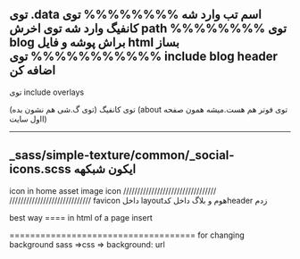 توی .data
اسم تب وارد شه
%%%%%%%%
توی کانفیگ وارد شه توی اخرش path
%%%%%%%%
توی blog براش پوشه و فایل html بساز
%%%%%%%%%%%
توی include
blog
header
اضافه کن
------------------------
توی include
overlays

توی کانفیگ (توی گ.شی هم نشون بده)
(about توی فوتر هم هست.میشه همون صفحه ااول سایت)

----------------------
_sass/simple-texture/common/_social-icons.scss
ایکون شبکهه
-------------
icon in home
asset image icon
/////////////////////////////////
/////////////////////////////
favicon
داخل layoutهوم و بلاگ 
داخل کدheader زدم

best way ==== in html of a page insert
<head>
  <link rel="icon"
      type="image/png"
      href="/assets/images/simple-icons/web_icon.png">
</head>


<link rel="icon" href="../assets/images/simple-icons/web_icon.png" sizes="16x16">
====================================
for changing background
sass =>css => background: url
